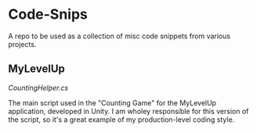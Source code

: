 # Code-Snips
A repo to be used as a collection of misc code snippets from various projects.

MyLevelUp
------
*CountingHelper.cs*

The main script used in the "Counting Game" for the MyLevelUp application, developed in Unity. I am wholey responsible for this version of the script, so it's a great example of my production-level coding style.
